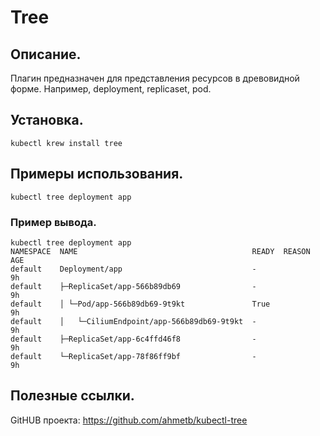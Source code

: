 # Tree

## Описание.
Плагин предназначен для представления ресурсов в древовидной форме. Например, deployment, replicaset, pod.

## Установка.
```
kubectl krew install tree
```

## Примеры использования.
```
kubectl tree deployment app
```

### Пример вывода.
```
kubectl tree deployment app
NAMESPACE  NAME                                       READY  REASON  AGE
default    Deployment/app                             -              9h
default    ├─ReplicaSet/app-566b89db69                -              9h
default    │ └─Pod/app-566b89db69-9t9kt               True           9h
default    │   └─CiliumEndpoint/app-566b89db69-9t9kt  -              9h
default    ├─ReplicaSet/app-6c4ffd46f8                -              9h
default    └─ReplicaSet/app-78f86ff9bf                -              9h
```

## Полезные ссылки.
GitHUB проекта: https://github.com/ahmetb/kubectl-tree
